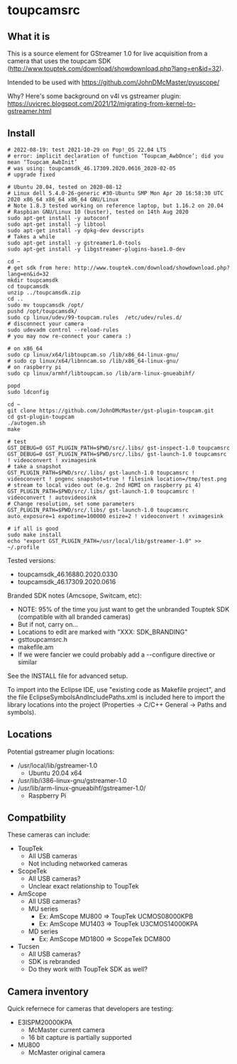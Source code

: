 toupcamsrc
=======

What it is
----------

This is a source element for GStreamer 1.0 for live acquisition from a camera that uses the 
toupcam SDK (http://www.touptek.com/download/showdownload.php?lang=en&id=32).

Intended to be used with https://github.com/JohnDMcMaster/pyuscope/

Why? Here's some background on v4l vs gstreamer plugin: https://uvicrec.blogspot.com/2021/12/migrating-from-kernel-to-gstreamer.html

Install
-------

    # 2022-08-19: test 2021-10-29 on Pop!_OS 22.04 LTS
    # error: implicit declaration of function ‘Toupcam_AwbOnce’; did you mean ‘Toupcam_AwbInit’
    # was using: toupcamsdk_46.17309.2020.0616_2020-02-05
    # upgrade fixed

    # Ubuntu 20.04, tested on 2020-08-12
    # Linux dell 5.4.0-26-generic #30-Ubuntu SMP Mon Apr 20 16:58:30 UTC 2020 x86_64 x86_64 x86_64 GNU/Linux
    # Note 1.8.3 tested working on reference laptop, but 1.16.2 on 20.04
    # Raspbian GNU/Linux 10 (buster), tested on 14th Aug 2020
    sudo apt-get install -y autoconf
    sudo apt-get install -y libtool
    sudo apt-get install -y dpkg-dev devscripts
    # Takes a while
    sudo apt-get install -y gstreamer1.0-tools
    sudo apt-get install -y libgstreamer-plugins-base1.0-dev

    cd ~
    # get sdk from here: http://www.touptek.com/download/showdownload.php?lang=en&id=32
    mkdir toupcamsdk
    cd toupcamsdk
    unzip ../toupcamsdk.zip
    cd ..
    sudo mv toupcamsdk /opt/
    pushd /opt/toupcamsdk/
    sudo cp linux/udev/99-toupcam.rules  /etc/udev/rules.d/
    # disconnect your camera
    sudo udevadm control --reload-rules
    # you may now re-connect your camera :)

    # on x86_64
    sudo cp linux/x64/libtoupcam.so /lib/x86_64-linux-gnu/
    # sudo cp linux/x64/libnncam.so /lib/x86_64-linux-gnu/
    # on raspberry pi
    sudo cp linux/armhf/libtoupcam.so /lib/arm-linux-gnueabihf/

    popd
    sudo ldconfig

    cd ~
    git clone https://github.com/JohnDMcMaster/gst-plugin-toupcam.git
    cd gst-plugin-toupcam
    ./autogen.sh
    make

    # test
    GST_DEBUG=0 GST_PLUGIN_PATH=$PWD/src/.libs/ gst-inspect-1.0 toupcamsrc
    GST_DEBUG=0 GST_PLUGIN_PATH=$PWD/src/.libs/ gst-launch-1.0 toupcamsrc ! videoconvert ! xvimagesink
    # take a snapshot
    GST_PLUGIN_PATH=$PWD/src/.libs/ gst-launch-1.0 toupcamsrc ! videoconvert ! pngenc snapshot=true ! filesink location=/tmp/test.png
    # stream to local video out (e.g. 2nd HDMI on raspberry pi 4)
    GST_PLUGIN_PATH=$PWD/src/.libs/ gst-launch-1.0 toupcamsrc ! videoconvert ! autovideosink
    # Change resolution, set some parameters
    GST_PLUGIN_PATH=$PWD/src/.libs/ gst-launch-1.0 toupcamsrc auto_exposure=1 expotime=100000 esize=2 ! videoconvert ! xvimagesink

    # if all is good
    sudo make install
    echo "export GST_PLUGIN_PATH=/usr/local/lib/gstreamer-1.0" >> ~/.profile

Tested versions:
  * toupcamsdk_46.16880.2020.0330
  * toupcamsdk_46.17309.2020.0616

Branded SDK notes (Amcsope, Switcam, etc):
  * NOTE: 95% of the time you just want to get the unbranded Touptek SDK (compatible with all branded cameras)
  * But if not, carry on...
  * Locations to edit are marked with "XXX: SDK_BRANDING"
   * gsttoupcamsrc.h
   * makefile.am
  * If we were fancier we could probably add a --configure directive or similar

See the INSTALL file for advanced setup.

To import into the Eclipse IDE, use "existing code as Makefile project", and the file EclipseSymbolsAndIncludePaths.xml is included here
to import the library locations into the project (Properties -> C/C++ General -> Paths and symbols).

Locations
---------

Potential gstreamer plugin locations:
  * /usr/local/lib/gstreamer-1.0
    * Ubuntu 20.04 x64
  * /usr/lib/i386-linux-gnu/gstreamer-1.0
  * /usr/lib/arm-linux-gnueabihf/gstreamer-1.0/
    * Raspberry Pi

Compatbility
---------

These cameras can include:
  * ToupTek
    * All USB cameras
    * Not including networked cameras
  * ScopeTek
    * All USB cameras?
    * Unclear exact relationship to ToupTek
  * AmScope
    * All USB cameras?
    * MU series
      * Ex: AmScope MU800 => ToupTek UCMOS08000KPB
      * Ex: AmScope MU1403 => ToupTek U3CMOS14000KPA
    * MD series
      * Ex: AmScope MD1800 => ScopeTek DCM800
  * Tucsen
      * All USB cameras?
      * SDK is rebranded
      * Do they work with ToupTek SDK as well?

Camera inventory
---------

Quick refernece for cameras that developers are testing:
  * E3ISPM20000KPA
    * McMaster current camera
    * 16 bit capture is partially supported
  * MU800
    * McMaster original camera
